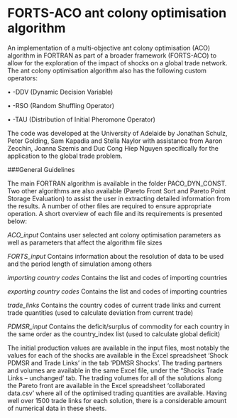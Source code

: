 # FORTS-ACO ant colony optimisation algorithm

An implementation of a multi-objective ant colony optimisation (ACO) algorithm in FORTRAN as part of a broader framework (FORTS-ACO) to allow for the exploration of the impact of shocks on a global trade network. The ant colony optimisation algorithm also has the following custom operators:

•	-DDV (Dynamic Decision Variable)

•	-RSO (Random Shuffling Operator)

•	-TAU (Distribution of Initial Pheromone Operator)

The code was developed at the University of Adelaide by Jonathan Schulz, Peter Golding, Sam Kapadia and Stella Naylor with assistance from Aaron Zecchin, Joanna Szemis and Duc Cong Hiep Nguyen specifically for the application to the global trade problem. 

###General Guidelines

The main FORTRAN algorithm is available in the folder PACO_DYN_CONST. Two other algorithms are also available (Pareto Front Sort and Pareto Point Storage Evaluation) to assist the user in extracting detailed information from the results. 
A number of other files are required to ensure appropriate operation. A short overview of each file and its requirements is presented below:

*ACO_input*	Contains user selected ant colony optimisation parameters as well as parameters that affect the algorithm file sizes

*FORTS_input*	Contains information about the resolution of data to be used and the period length of simulation among others

*importing country codes*	Contains the list and codes of importing countries

*exporting country codes*	Contains the list and codes of importing countries

*trade_links*	Contains the country codes of current trade links and current trade quantities (used to calculate deviation from current trade)

*PDMSR_input*	Contains the deficit/surplus of commodity for each country in the same order as the country_index list (used to calculate global deficit)

The initial production values are available in the input files, most notably the values for each of the shocks are available in the Excel spreadsheet ‘Shock PDMSR and Trade Links’ in the tab ‘PDMSR Shocks’. The trading partners and volumes are available in the same Excel file, under the “Shocks Trade Links – unchanged’ tab. The trading volumes for all of the solutions along the Pareto front are available in the Excel spreadsheet ‘collaborated data.csv’ where all of the optimised trading quantities are available. Having well over 1500 trade links for each solution, there is a considerable amount of numerical data in these sheets.
